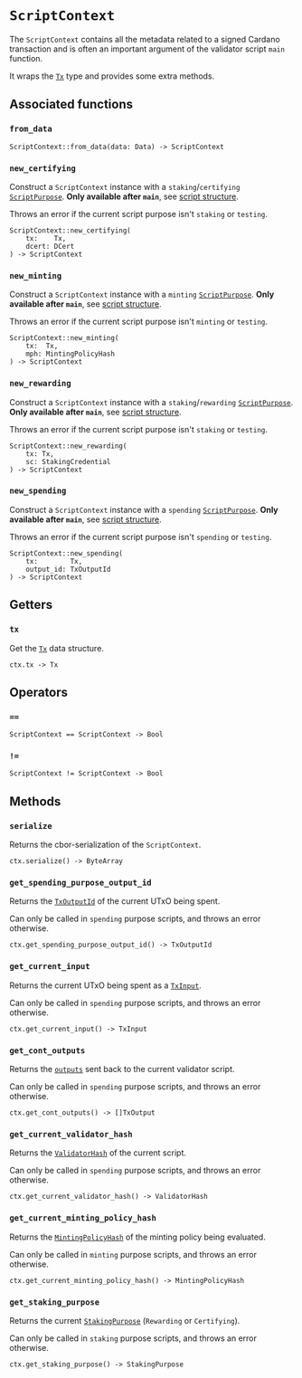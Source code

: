 # `ScriptContext`

The `ScriptContext` contains all the metadata related to a signed Cardano transaction and is often an important argument of the validator script `main` function.

It wraps the [`Tx`](./tx.md) type and provides some extra methods.

## Associated functions

### `from_data`

```helios
ScriptContext::from_data(data: Data) -> ScriptContext
```

### `new_certifying`

Construct a `ScriptContext` instance with a `staking`/`certifying` [`ScriptPurpose`](./scriptpurpose.md). **Only available after `main`**, see [script structure](../script-structure/index.md#data-generators-and-test-functions-5).

Throws an error if the current script purpose isn't `staking` or `testing`.

```helios
ScriptContext::new_certifying(
    tx:    Tx,
    dcert: DCert
) -> ScriptContext
```

### `new_minting`

Construct a `ScriptContext` instance with a `minting` [`ScriptPurpose`](./scriptpurpose.md). **Only available after `main`**, see [script structure](../script-structure/index.md#data-generators-and-test-functions-5).

Throws an error if the current script purpose isn't `minting` or `testing`.

```helios
ScriptContext::new_minting(
    tx:  Tx,
    mph: MintingPolicyHash
) -> ScriptContext
```

### `new_rewarding`

Construct a `ScriptContext` instance with a `staking`/`rewarding` [`ScriptPurpose`](./scriptpurpose.md). **Only available after `main`**, see [script structure](../script-structure/index.md#data-generators-and-test-functions-5).

Throws an error if the current script purpose isn't `staking` or `testing`.

```helios
ScriptContext::new_rewarding(
    tx: Tx,
    sc: StakingCredential
) -> ScriptContext
```

### `new_spending`

Construct a `ScriptContext` instance with a `spending` [`ScriptPurpose`](./scriptpurpose.md). **Only available after `main`**, see [script structure](../script-structure/index.md#data-generators-and-test-functions-5).

Throws an error if the current script purpose isn't `spending` or `testing`.

```helios
ScriptContext::new_spending(
    tx:        Tx,
    output_id: TxOutputId
) -> ScriptContext
```

## Getters

### `tx`

Get the [`Tx`](./tx.md) data structure.

```helios
ctx.tx -> Tx
```

## Operators

### `==`

```helios
ScriptContext == ScriptContext -> Bool
```

### `!=`

```helios
ScriptContext != ScriptContext -> Bool
```

## Methods

### `serialize`

Returns the cbor-serialization of the `ScriptContext`.

```helios
ctx.serialize() -> ByteArray
```

### `get_spending_purpose_output_id`

Returns the [`TxOutputId`](./txoutputid.md) of the current UTxO being spent.

Can only be called in `spending` purpose scripts, and throws an error otherwise.

```helios
ctx.get_spending_purpose_output_id() -> TxOutputId
```

### `get_current_input`

Returns the current UTxO being spent as a [`TxInput`](./txinput.md).

Can only be called in `spending` purpose scripts, and throws an error otherwise.

```helios
ctx.get_current_input() -> TxInput
```

### `get_cont_outputs`

Returns the [`outputs`](./txoutput.md) sent back to the current validator script.

Can only be called in `spending` purpose scripts, and throws an error otherwise.

```helios
ctx.get_cont_outputs() -> []TxOutput
```

### `get_current_validator_hash`

Returns the [`ValidatorHash`](./validatorhash.md) of the current script.

Can only be called in `spending` purpose scripts, and throws an error otherwise.

```helios
ctx.get_current_validator_hash() -> ValidatorHash
```

### `get_current_minting_policy_hash`

Returns the [`MintingPolicyHash`](./mintingpolicyhash.md) of the minting policy being evaluated.

Can only be called in `minting` purpose scripts, and throws an error otherwise.

```helios
ctx.get_current_minting_policy_hash() -> MintingPolicyHash
```

### `get_staking_purpose`

Returns the current [`StakingPurpose`](./stakingpurpose.md) (`Rewarding` or `Certifying`).

Can only be called in `staking` purpose scripts, and throws an error otherwise.

```helios
ctx.get_staking_purpose() -> StakingPurpose
```